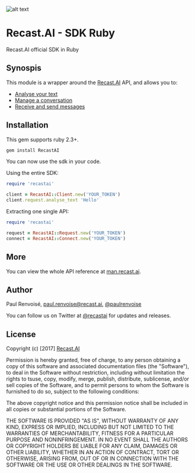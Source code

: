 

[logo]: https://cdn.recast.ai/brand/recast-ai-logo-inline.png "Recast.AI"

![alt text][logo]

# Recast.AI - SDK Ruby

Recast.AI official SDK in Ruby

## Synospis

This module is a wrapper around the [Recast.AI](https://recast.ai) API, and allows you to:
* [Analyse your text](https://github.com/RecastAI/SDK-Ruby/wiki/01---Analyse-text)
* [Manage a conversation](https://github.com/RecastAI/SDK-Ruby/wiki/02---Manage-conversation)
* [Receive and send messages](https://github.com/RecastAI/SDK-Ruby/wiki/03---Receive-and-send-messages)

## Installation

This gem supports ruby 2.3+.

```bash
gem install RecastAI
```

You can now use the sdk in your code.

Using the entire SDK:
```ruby
require 'recastai'

client = RecastAI::Client.new('YOUR_TOKEN')
client.request.analyse_text 'Hello'
```

Extracting one single API:
```ruby
require 'recastai'

request = RecastAI::Request.new('YOUR_TOKEN')
connect = RecastAI::Connect.new('YOUR_TOKEN')
```

## More

You can view the whole API reference at [man.recast.ai](https://man.recast.ai).


## Author

Paul Renvoisé, paul.renvoise@recast.ai, [@paulrenvoise](https://twitter.com/paulrenvoise)

You can follow us on Twitter at [@recastai](https://twitter.com/recastai) for updates and releases.


## License

Copyright (c) [2017] [Recast.AI](https://recast.ai)

Permission is hereby granted, free of charge, to any person obtaining a copy
of this software and associated documentation files (the "Software"), to deal
in the Software without restriction, including without limitation the rights
to tsuse, copy, modify, merge, publish, distribute, sublicense, and/or sell
copies of the Software, and to permit persons to whom the Software is
furnished to do so, subject to the following conditions:

The above copyright notice and this permission notice shall be included in all
copies or substantial portions of the Software.

THE SOFTWARE IS PROVIDED "AS IS", WITHOUT WARRANTY OF ANY KIND, EXPRESS OR
IMPLIED, INCLUDING BUT NOT LIMITED TO THE WARRANTIES OF MERCHANTABILITY,
FITNESS FOR A PARTICULAR PURPOSE AND NONINFRINGEMENT. IN NO EVENT SHALL THE
AUTHORS OR COPYRIGHT HOLDERS BE LIABLE FOR ANY CLAIM, DAMAGES OR OTHER
LIABILITY, WHETHER IN AN ACTION OF CONTRACT, TORT OR OTHERWISE, ARISING FROM,
OUT OF OR IN CONNECTION WITH THE SOFTWARE OR THE USE OR OTHER DEALINGS IN THE
SOFTWARE.
